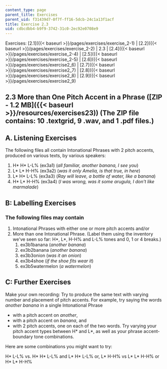 ```yaml
---
content_type: page
parent_title: Exercises
parent_uid: f31439d7-0f7f-ff16-5dcb-24c1a13f1acf
title: Exercise 2.3
uid: cdbcdbb4-b9f9-3742-31c0-2ec92e0708e9
---
```


Exercises: [2.1]({{< baseurl >}}/pages/exercises/exercise_2-1) | [2.2]({{< baseurl >}}/pages/exercises/exercise_2-2) | 2.3 | [2.4]({{< baseurl >}}/pages/exercises/exercise_2-4) | [2.5]({{< baseurl >}}/pages/exercises/exercise_2-5) | [2.6]({{< baseurl >}}/pages/exercises/exercise2_6) | [2.7]({{< baseurl >}}/pages/exercises/exercise2_7) | [2.8]({{< baseurl >}}/pages/exercises/exercise2_8) | [2.9]({{< baseurl >}}/pages/exercises/exercise2_9)

2.3 More than One Pitch Accent in a Phrase ([ZIP - 1.2 MB]({{< baseurl >}}/resources/exercises23)) (The ZIP file contains: 10 .textgrid, 9 .wav, and 1 .pdf files.)
-------------------------------------------------------------------------------------------------------------------------------------------------------------------

A. Listening Exercises
----------------------

The following files all contain Intonational Phrases with 2 pitch accents, produced on various texts, by various speakers:

1.  H\* H\* L-L% (ex3a1) (_all familiar, another banana, I see you_)
2.  L\* L\* H-H% (ex3a2) (_was it only Amelia, is that true, in here_)
3.  L\* H\* L-L% (ex3a3) (_Ray will leave, a bottle of water, like a banana_)
4.  H\* L\* H-H% (ex3a4) (_I was wrong, was it some arugula, I don't like marmalade_)

B: Labelling Exercises
----------------------

### The following files may contain

1.  Intonational Phrases with either one or more pitch accents and/or
2.  More than one Intonational Phrase. (Label them using the inventory we've seen so far: H\*, L\*, H-H% and L-L% tones and 0, 1 or 4 breaks.)
    1.  ex3b1banana (_another banana_)
    2.  ex3b2banana (_another banana_)
    3.  ex3b3onion (_was it an onion_)
    4.  ex3b4shoe (_if the shoe fits wear it_)
    5.  ex3b5watermelon (_a watermelon_)

C: Further Exercises
--------------------

Make your own recording: Try to produce the same text with varying number and placement of pitch accents. For example, try saying the words _another banana_ in a single Intonational Phrase

*   with a pitch accent on _another_,
*   with a pitch accent on _banana_, and
*   with 2 pitch accents, one on each of the two words. Try varying your pitch accent types between H\* and L\*, as well as your phrase accent-boundary tone combinations.

Here are some combinations you might want to try:

H\* L-L% vs. H\* H\* L-L% and L\* H\* L-L% or, L\* H-H% vs L\* L\* H-H% or H\* L\* H-H%